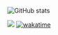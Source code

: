 <!--
**Noudi03/Noudi03** is a ✨ _special_ ✨ repository because its `README.md` (this file) appears on your GitHub profile.

Here are some ideas to get you started:

- 🔭 I’m currently working on ...
- 🌱 I’m currently learning ...
- 💬 Ask me about ...
- 📫 How to reach me: ...
-->

![GitHub stats](https://github-readme-stats.vercel.app/api?username=Noudi03&show_icons=true&theme=radical&count_private=true)

<!--![Github trophies](https://github-profile-trophy.vercel.app/?username=Noudi03&no-bg=true)-->



![](https://visitor-badge.laobi.icu/badge?page_id=Noudi03.Noudi03)
[![wakatime](https://wakatime.com/badge/user/1952dc92-64e1-40d8-8cc5-242b6d81d12a.svg)](https://wakatime.com/@1952dc92-64e1-40d8-8cc5-242b6d81d12a)

